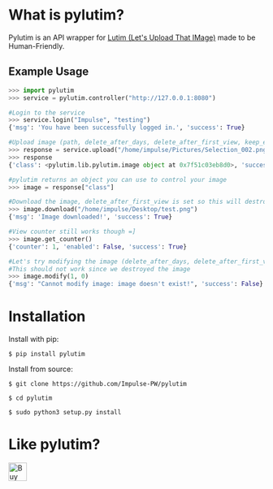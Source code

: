 # What is pylutim?

Pylutim is an API wrapper for [Lutim (Let's Upload That IMage)](https://framagit.org/fiat-tux/hat-softwares/lutim) made to be Human-Friendly.

## Example Usage

```py
>>> import pylutim
>>> service = pylutim.controller("http://127.0.0.1:8080")

#Login to the service
>>> service.login("Impulse", "testing")
{'msg': 'You have been successfully logged in.', 'success': True}

#Upload image (path, delete_after_days, delete_after_first_view, keep_exif_tags, encrypt_image)
>>> response = service.upload("/home/impulse/Pictures/Selection_002.png", 1, 1, 0, 1)
>>> response
{'class': <pylutim.lib.pylutim.image object at 0x7f51c03eb8d0>, 'success': True}

#pylutim returns an object you can use to control your image
>>> image = response["class"]

#Download the image, delete_after_first_view is set so this will destroy the image
>>> image.download("/home/impulse/Desktop/test.png")
{'msg': 'Image downloaded!', 'success': True}

#View counter still works though =]
>>> image.get_counter()
{'counter': 1, 'enabled': False, 'success': True}

#Let's try modifying the image (delete_after_days, delete_after_first_view)
#This should not work since we destroyed the image
>>> image.modify(1, 0)
{'msg': "Cannot modify image: image doesn't exist!", 'success': False}
```

<b>Installation</b>
===================

Install with pip:
```
$ pip install pylutim
```

Install from source:
```
$ git clone https://github.com/Impulse-PW/pylutim

$ cd pylutim

$ sudo python3 setup.py install
```

<b>Like pylutim?</b>
======================

<a href='https://ko-fi.com/M4M4LOV3' target='_blank'><img height='36' style='border:0px;height:36px;' src='https://az743702.vo.msecnd.net/cdn/kofi4.png?v=0' border='0' alt='Buy Me a Coffee at ko-fi.com' /></a>
